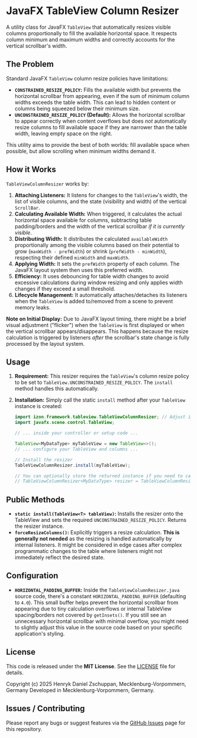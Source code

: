 # JavaFX TableView Column Resizer

A utility class for JavaFX `TableView` that automatically resizes visible columns proportionally to fill the available horizontal space. It respects column minimum and maximum widths and correctly accounts for the vertical scrollbar's width.

## The Problem

Standard JavaFX `TableView` column resize policies have limitations:

*   **`CONSTRAINED_RESIZE_POLICY`:** Fills the available width but prevents the horizontal scrollbar from appearing, even if the sum of minimum column widths exceeds the table width. This can lead to hidden content or columns being squeezed below their minimum size.
*   **`UNCONSTRAINED_RESIZE_POLICY` (Default):** Allows the horizontal scrollbar to appear correctly when content overflows but does *not* automatically resize columns to fill available space if they are narrower than the table width, leaving empty space on the right.

This utility aims to provide the best of both worlds: fill available space when possible, but allow scrolling when minimum widths demand it.

## How it Works

`TableViewColumnResizer` works by:

1.  **Attaching Listeners:** It listens for changes to the `TableView`'s width, the list of visible columns, and the state (visibility and width) of the vertical `ScrollBar`.
2.  **Calculating Available Width:** When triggered, it calculates the actual horizontal space available for columns, subtracting table padding/borders and the width of the vertical scrollbar *if it is currently visible*.
3.  **Distributing Width:** It distributes the calculated `availableWidth` proportionally among the visible columns based on their potential to grow (`maxWidth - prefWidth`) or shrink (`prefWidth - minWidth`), respecting their defined `minWidth` and `maxWidth`.
4.  **Applying Width:** It sets the `prefWidth` property of each column. The JavaFX layout system then uses this preferred width.
5.  **Efficiency:** It uses debouncing for table width changes to avoid excessive calculations during window resizing and only applies width changes if they exceed a small threshold.
6.  **Lifecycle Management:** It automatically attaches/detaches its listeners when the `TableView` is added to/removed from a scene to prevent memory leaks.

**Note on Initial Display:** Due to JavaFX layout timing, there might be a brief visual adjustment ("flicker") when the `TableView` is first displayed or when the vertical scrollbar appears/disappears. This happens because the resize calculation is triggered by listeners *after* the scrollbar's state change is fully processed by the layout system.

## Usage

1.  **Requirement:** This resizer requires the `TableView`'s column resize policy to be set to `TableView.UNCONSTRAINED_RESIZE_POLICY`. The `install` method handles this automatically.
2.  **Installation:** Simply call the static `install` method after your `TableView` instance is created:

    ```java
    import izon.framework.tableview.TableViewColumnResizer; // Adjust import path if needed
    import javafx.scene.control.TableView;

    // ... inside your controller or setup code ...

    TableView<MyDataType> myTableView = new TableView<>();
    // ... configure your TableView and columns ...

    // Install the resizer
    TableViewColumnResizer.install(myTableView);

    // You can optionally store the returned instance if you need to call forceResizeColumns()
    // TableViewColumnResizer<MyDataType> resizer = TableViewColumnResizer.install(myTableView);
    ```

## Public Methods

*   **`static install(TableView<T> tableView)`:** Installs the resizer onto the TableView and sets the required `UNCONSTRAINED_RESIZE_POLICY`. Returns the resizer instance.
*   **`forceResizeColumns()`:** Explicitly triggers a resize calculation. **This is generally not needed** as the resizing is handled automatically by internal listeners. It might be considered in edge cases after complex programmatic changes to the table where listeners might not immediately reflect the desired state.

## Configuration

*   **`HORIZONTAL_PADDING_BUFFER`:** Inside the `TableViewColumnResizer.java` source code, there's a constant `HORIZONTAL_PADDING_BUFFER` (defaulting to `4.0`). This small buffer helps prevent the horizontal scrollbar from appearing due to tiny calculation overflows or internal TableView spacing/borders not covered by `getInsets()`. If you still see an unnecessary horizontal scrollbar with minimal overflow, you might need to slightly adjust this value in the source code based on your specific application's styling.

## License

This code is released under the **MIT License**. See the [LICENSE](LICENSE) file for details.

Copyright (c) 2025 Henryk Daniel Zschuppan, Mecklenburg-Vorpommern, Germany
Developed in Mecklenburg-Vorpommern, Germany.

## Issues / Contributing

Please report any bugs or suggest features via the [GitHub Issues](https://github.com/HenrykZschuppan/TableViewColumnResizer/issues) page for this repository.
